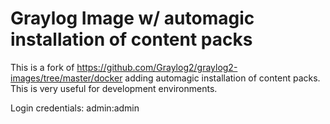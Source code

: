 Graylog Image w/ automagic installation of content packs
========================================================

This is a fork of https://github.com/Graylog2/graylog2-images/tree/master/docker adding 
automagic installation of content packs. This is very useful for development environments.

Login credentials: admin:admin
